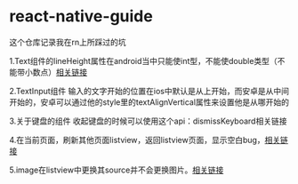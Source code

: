 # react-native-guide
这个仓库记录我在rn上所踩过的坑

1.Text组件的lineHeight属性在android当中只能使int型，不能使double类型（不能带小数点）[相关链接](https://github.com/facebook/react-native/issues/3715)

2.TextInput组件 输入的文字开始的位置在ios中默认是从上开始，而安卓是从中间开始的，安卓可以通过他的style里的textAlignVertical属性来设置他是从哪开始的

3.关于键盘的组件 收起键盘的时候可以使用这个api：dismissKeyboard相关链接

4.在当前页面，刷新其他页面listview，返回listview页面，显示空白bug，[相关链接](https://github.com/facebook/react-native/issues/1831)

5.image在listview中更换其source并不会更换图片。[相关链接](https://github.com/facebook/react-native/issues/1397#issuecomment-105367632)
